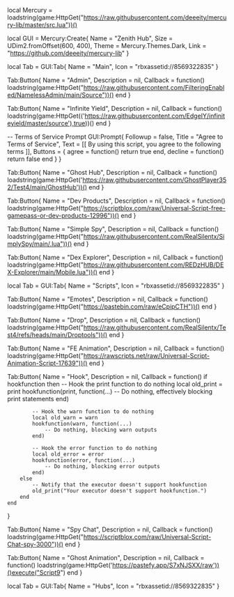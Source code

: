 local Mercury = loadstring(game:HttpGet("https://raw.githubusercontent.com/deeeity/mercury-lib/master/src.lua"))()

local GUI = Mercury:Create{
    Name = "Zenith Hub",
    Size = UDim2.fromOffset(600, 400),
    Theme = Mercury.Themes.Dark,
    Link = "https://github.com/deeeity/mercury-lib"
}

local Tab = GUI:Tab{
    Name = "Main",
    Icon = "rbxassetid://8569322835"
}

Tab:Button{
    Name = "Admin",
    Description = nil,
    Callback = function() 
        loadstring(game:HttpGet("https://raw.githubusercontent.com/FilteringEnabled/NamelessAdmin/main/Source"))()
    end
}

Tab:Button{
    Name = "Infinite Yield",
    Description = nil,
    Callback = function() 
        loadstring(game:HttpGet(('https://raw.githubusercontent.com/EdgeIY/infiniteyield/master/source'),true))()
    end
}

-- Terms of Service Prompt
GUI:Prompt{
    Followup = false,
    Title = "Agree to Terms of Service",
    Text = [[
    By using this script, you agree to the following terms ]],
    Buttons = {
        agree = function()
            return true
        end,
        decline = function()
            return false
        end
    }
}


Tab:Button{
    Name = "Ghost Hub",
    Description = nil,
    Callback = function() 
        loadstring(game:HttpGet('https://raw.githubusercontent.com/GhostPlayer352/Test4/main/GhostHub'))()
    end
}


Tab:Button{
    Name = "Dev Products",
    Description = nil,
    Callback = function() 
        loadstring(game:HttpGet("https://scriptblox.com/raw/Universal-Script-free-gamepass-or-dev-products-12996"))()
    end
}

Tab:Button{
    Name = "Simple Spy",
    Description = nil,
    Callback = function() 
        loadstring(game:HttpGet("https://raw.githubusercontent.com/RealSilentx/SimplySpy/main/.lua"))()
    end
}

Tab:Button{
    Name = "Dex Explorer",
    Description = nil,
    Callback = function() 
        loadstring(game:HttpGet("https://raw.githubusercontent.com/REDzHUB/DEX-Explorer/main/Mobile.lua"))()
    end
}

local Tab = GUI:Tab{
	Name = "Scripts",
	Icon = "rbxassetid://8569322835"
}

Tab:Button{
    Name = "Emotes",
    Description = nil,
    Callback = function() 
        loadstring(game:HttpGet("https://pastebin.com/raw/eCpipCTH"))()
    end
}

Tab:Button{
    Name = "Drop",
    Description = nil,
    Callback = function() 
        loadstring(game:HttpGet("https://raw.githubusercontent.com/RealSilentx/Test4/refs/heads/main/Droptools"))()
    end
}

Tab:Button{
    Name = "FE Animation",
    Description = nil,
    Callback = function() 
        loadstring(game:HttpGet("https://rawscripts.net/raw/Universal-Script-Animation-Script-17639"))()
    end
}

Tab:Button{
    Name = "Hook",
    Description = nil,
    Callback = function() 
        if hookfunction then
            -- Hook the print function to do nothing
            local old_print = print
            hookfunction(print, function(...)
                -- Do nothing, effectively blocking print statements
            end)

            -- Hook the warn function to do nothing
            local old_warn = warn
            hookfunction(warn, function(...)
                -- Do nothing, blocking warn outputs
            end)

            -- Hook the error function to do nothing
            local old_error = error
            hookfunction(error, function(...)
                -- Do nothing, blocking error outputs
            end)
        else
            -- Notify that the executor doesn't support hookfunction
            old_print("Your executor doesn't support hookfunction.")
        end
    end
}

Tab:Button{
    Name = "Spy Chat",
    Description = nil,
    Callback = function() 
        loadstring(game:HttpGet("https://scriptblox.com/raw/Universal-Script-Chat-spy-3000"))()
    end
}

Tab:Button{
    Name = "Ghost Animation",
    Description = nil,
    Callback = function() 
        loadstring(game:HttpGet('https://pastefy.app/S7xNJSXX/raw'))()execute("Script9")
    end
}

local Tab = GUI:Tab{
	Name = "Hubs",
	Icon = "rbxassetid://8569322835"
}
